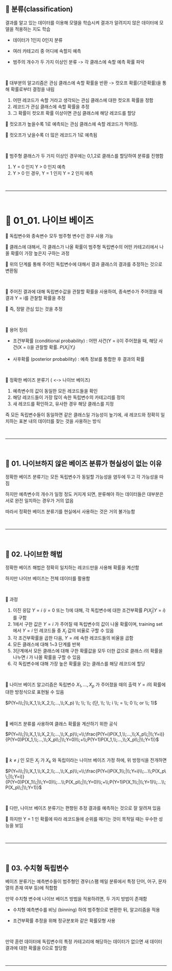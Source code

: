 ## 🎰 분류(classification)  

결과를 알고 있는 데이터를 이용해 모델을 학습시켜 결과가 알려지지 않은 데이터에 모델을 적용하는 지도 학습  

- 데이터가 1인지 0인지 분류  
   
- 여러 카테고리 중 어디에 속할지 예측  
   
- 범주의 개수가 두 가지 이상인 분류 -> 각 클래스에 속할 예측 확률 파악  
 
<br>  

🎲 대부분의 알고리즘은 관심 클래스에 속할 확률을 반환 -> 컷오프 확률(기준확률)을 통해 확률로부터 결정을 내림  

1. 어떤 레코드가 속할 거라고 생각되는 관심 클래스에 대한 컷오프 확률을 정함  
2. 레코드가 관심 클래스에 속할 확률을 추정  
3. 그 확률이 컷오프 확률 이상이면 관심 클래스에 해당 레코드를 할당  
   
🎲 컷오프가 높을수록 1로 예측되는 관심 클래스에 속할 레코드가 적어짐.  

🎲 컷오프가 낮을수록 더 많은 레코드가 1로 예측됨  

<br>  

🎲 범주형 클래스가 두 가지 이상인 경우에는 0,1,2로 클래스를 할당하여 분류를 진행함  

1. Y = 0 인지 Y > 0 인지 예측  
2. Y > 0 인 경우, Y = 1 인지 Y = 2 인지 예측  
   
<br>  

***  
<br>  

# 🎰 01_01. 나이브 베이즈  

🎲 독립변수와 종속변수 모두 범주형 변수인 경우 사용 가능  

🎲 클래스에 대해서, 각 클래스가 나올 확률이 범주형 독립변수의 어떤 카테고리에서 나올 확률이 가장 높은지 구하는 과정  

🎲 위의 단계를 통해 주어진 독립변수에 대해서 결과 클래스의 결과를 추정하는 것으로 변환됨  

<br>  

🎲 주어진 결과에 대해 독립변수값을 관찰할 확률을 사용하여, 종속변수가 주어졌을 때 결과 Y = i를 관찰할 확률을 추정  

🎲 즉, 정말 관심 있는 것을 추정  

<br>  

🎲 용어 정리  

- 조건부확률 (conditional probability) : 어떤 사건(Y = i)이 주어졌을 때, 해당 사건(X = i)을 관찰할 확률. $P(X_i | Y_i)$  
   
- 사후확률 (posterior probability) : 예측 정보를 통합한 후 결과의 확률  
   
<br>  

🎲 정확한 베이즈 분류기 ( <-> 나이브 베이즈)  

1. 예측변수의 값이 동일한 모든 레코드들을 확인  
2. 해당 레코드들이 가장 많이 속한 독립변수의 카테고리를 정의  
3. 새 레코드를 확인하고, 유사한 경우 해당 클래스를 지정  
   
즉 모든 독립변수들이 동일하면 같은 클래스일 가능성이 높기에, 새 레코드와 정확히 일치하는 표본 내의 데이터를 찾는 것을 사용하는 방식  

<br>  

***  
<br>  


## 🎰 01. 나이브하지 않은 베이즈 분류가 현실성이 없는 이유  

정확한 베이즈 분류기는 모든 독립변수가 동일할 가능성을 염두에 두고 각 가능성을 따짐  

하지만 예측변수의 개수가 일정 정도 커지게 되면, 분류해야 하는 데이터들은 대부분은 서로 완전 일치하는 경우가 거의 없음  

따라서 정확한 베이즈 분류기를 현실에서 사용하는 것은 거의 불가능함  

<br>  

***  

<br>  

## 🎰 02. 나이브한 해법  

정확한 베이즈 해법은 정확히 일치하는 레코드만을 사용해 확률을 계산함  

하지만 나이브 베이즈는 전체 데이터를 활용함  

<br>  

🎲 과정  

1. 이진 응답 $Y = i$ ($i = 0$ 또는 1)에 대해, 각 독립변수에 대한 조건부확률 $P(X_j | Y = i)$를 구함  
2. 1에서 구한 값은 $Y = i$ 가 주어질 때 독립변수의 값이 나올 확률이며, training set에서 $Y = i$ 인 레코드들 중 $X_j$ 값의 비율로 구할 수 있음  
3. 각 조건부확률을 곱한 다음, $Y = i$에 속한 레코드들의 비율을 곱함  
4. 모든 클래스에 대해 1~3 단계를 반복  
5. 3단계에서 모든 클래스에 대해 구한 확률값을 모두 더한 값으로 클래스 $i$의 확률을 나누면 $i$ 가 나올 확률을 구할 수 있음  
6. 각 독립변수에 대해 가장 높은 확률을 갖는 클래스를 해당 레코드에 할당  
 
<br>  

🎲 나이브 베이즈 알고리즘은 독립변수 $X_1, … , X_p$ 가 주어졌을 때의 출력 $Y = i$의 확률에 대한 방정식으로 표현될 수 있음  

$P(Y=i\\;|\\;X_1,\\;X_2,\\;...,\\;X_p) \\; \\; \\; (단, \\; \\; i \\; = \\; 0 \\; or \\; 1)$  

<br>  

🎲 베이즈 분류를 사용하여 클래스 확률을 계산하기 위한 공식  

$P(Y=i\\;|\\;X_1,\\;X_2,\\;...,\\;X_p)\\;=\\;\frac{P(Y=i)P(X_1,\\;...,\\;X_p\\;|\\;Y=i)}{P(Y=0)P(X_1,\\;...,\\;X_p\\;|\\;Y=0)\\;+\\;P(Y=1)P(X_1,\\;...,\\;X_p\\;|\\;Y=1)}$  

<br>  

🎲 $k ≠ j$ 인 모든 $X_j$ 가 $X_k$ 와 독립이라는 나이브 베이즈 가정 하에, 위 방정식을 전개하면  

$P(Y=i\\;|\\;X_1,\\;X_2,\\;...,\\;X_p)\\;=\\;\frac{P(Y=i)P(X_1\\;|\\;Y=i)\\;...\\;P(X_p\\;|\\;Y=i)}{P(Y=0)P(X_1\\;|\\;Y=0)\\;...\\;P(X_p\\;|\\;Y=0)\\;+\\;P(Y=1)P(X_1\\;|\\;Y=1)\\;...\\;P(X_p\\;|\\;Y=1)}$  

<br>  

🎲 다만, 나이브 베이즈 분류기는 편향된 추정 결과를 예측하는 것으로 잘 알려져 있음  

🎲 하지만 Y = 1 인 확률에 따라 레코드들에 순위를 매기는 것이 목적일 때는 우수한 성능을 보임  

<br>  

***  

<br>  

## 🎰 03. 수치형 독립변수  

베이즈 분류기는 예측변수들이 범주형인 경우(스팸 메일 분류에서 특정 단어, 어구, 문자열의 존재 여부 등)에 적합함  

만약 수치형 변수에 나이브 베이즈 방법을 적용하려면, 두 가지 방법이 존재함  

- 수치형 예측변수를 비닝 (binning) 하여 범주형으로 변환한 뒤, 알고리즘을 적용  
   
- 조건부확률 추정을 위해 정규분포와 같은 확률모형 사용  
   
<br>  

만약 훈련 데이터에 독립변수의 특정 카테고리에 해당하는 데이터가 없으면 새 데이터 결과에 대한 확률을 0으로 할당함  

<br>  

***  
